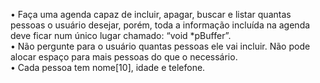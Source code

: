 • Faça uma agenda capaz de incluir, apagar, buscar e listar
quantas pessoas o usuário desejar, porém, toda a informação
incluída na agenda deve ficar num único lugar chamado: “void
*pBuffer”. <br>
• Não pergunte para o usuário quantas pessoas ele vai incluir.
Não pode alocar espaço para mais pessoas do que o
necessário. <br>
• Cada pessoa tem nome[10], idade e telefone.
